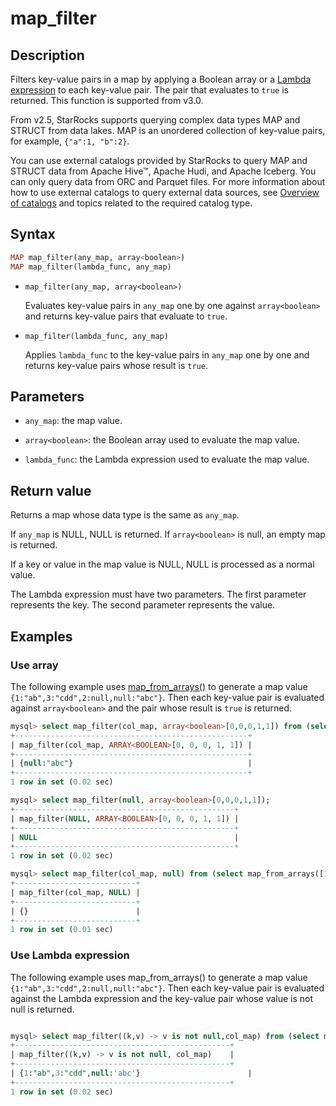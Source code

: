 # map_filter

## Description

Filters key-value pairs in a map by applying a Boolean array or a [Lambda expression](../Lambda_expression.md) to each key-value pair. The pair that evaluates to `true` is returned. This function is supported from v3.0.

From v2.5, StarRocks supports querying complex data types MAP and STRUCT from data lakes. MAP is an unordered collection of key-value pairs, for example, `{"a":1, "b":2}`.

You can use external catalogs provided by StarRocks to query MAP and STRUCT data from Apache Hive™, Apache Hudi, and Apache Iceberg. You can only query data from ORC and Parquet files. For more information about how to use external catalogs to query external data sources, see [Overview of catalogs](../../../data_source/catalog/catalog_overview.md) and topics related to the required catalog type.

## Syntax

```Haskell
MAP map_filter(any_map, array<boolean>)
MAP map_filter(lambda_func, any_map)
```

- `map_filter(any_map, array<boolean>)`

  Evaluates key-value pairs in `any_map` one by one against `array<boolean>` and returns key-value pairs that evaluate to `true`.

- `map_filter(lambda_func, any_map)`

  Applies `lambda_func` to the key-value pairs in `any_map` one by one and returns key-value pairs whose result is `true`.

## Parameters

- `any_map`: the map value.

- `array<boolean>`: the Boolean array used to evaluate the map value.

- `lambda_func`: the Lambda expression used to evaluate the map value.

## Return value

Returns a map whose data type is the same as `any_map`.

If `any_map` is NULL, NULL is returned. If `array<boolean>` is null, an empty map is returned.

If a key or value in the map value is NULL, NULL is processed as a normal value.

The Lambda expression must have two parameters. The first parameter represents the key. The second parameter represents the value.

## Examples

### Use array<boolean>

The following example uses [map_from_arrays()](map_from_arrays.md) to generate a map value `{1:"ab",3:"cdd",2:null,null:"abc"}`. Then each key-value pair is evaluated against `array<boolean>` and the pair whose result is `true` is returned.

```SQL
mysql> select map_filter(col_map, array<boolean>[0,0,0,1,1]) from (select map_from_arrays([1,3,null,2,null],['ab','cdd',null,null,'abc']) as col_map)A;
+----------------------------------------------------+
| map_filter(col_map, ARRAY<BOOLEAN>[0, 0, 0, 1, 1]) |
+----------------------------------------------------+
| {null:"abc"}                                       |
+----------------------------------------------------+
1 row in set (0.02 sec)

mysql> select map_filter(null, array<boolean>[0,0,0,1,1]);
+-------------------------------------------------+
| map_filter(NULL, ARRAY<BOOLEAN>[0, 0, 0, 1, 1]) |
+-------------------------------------------------+
| NULL                                            |
+-------------------------------------------------+
1 row in set (0.02 sec)

mysql> select map_filter(col_map, null) from (select map_from_arrays([1,3,null,2,null],['ab','cdd',null,null,'abc']) as col_map)A;
+---------------------------+
| map_filter(col_map, NULL) |
+---------------------------+
| {}                        |
+---------------------------+
1 row in set (0.01 sec)
```

### Use Lambda expression

The following example uses map_from_arrays() to generate a map value `{1:"ab",3:"cdd",2:null,null:"abc"}`. Then each key-value pair is evaluated against the Lambda expression and the key-value pair whose value is not null is returned.

```SQL

mysql> select map_filter((k,v) -> v is not null,col_map) from (select map_from_arrays([1,3,null,2,null],['ab','cdd',null,null,'abc']) as col_map)A;
+------------------------------------------------+
| map_filter((k,v) -> v is not null, col_map)    |
+------------------------------------------------+
| {1:"ab",3:"cdd",null:'abc'}                        |
+------------------------------------------------+
1 row in set (0.02 sec)
```
